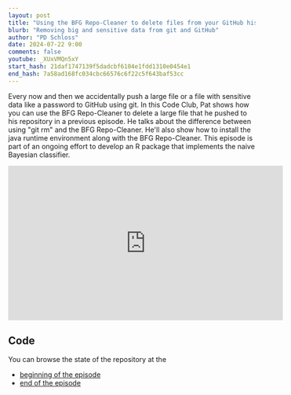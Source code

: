 ```yaml
---
layout: post
title: "Using the BFG Repo-Cleaner to delete files from your GitHub history (CC295)"
blurb: "Removing big and sensitive data from git and GitHub"
author: "PD Schloss"
date: 2024-07-22 9:00
comments: false
youtube: _XUxVMQn5xY
start_hash: 21daf1747139f5dadcbf6104e1fdd1310e0454e1
end_hash: 7a58ad168fc034cbc66576c6f22c5f643baf53cc
---
```


Every now and then we accidentally push a large file or a file with sensitive data like a password to GitHub using git. In this Code Club, Pat shows how you can use the BFG Repo-Cleaner to delete a large file that he pushed to his repository in a previous episode. He talks about the difference between using "git rm" and the BFG Repo-Cleaner. He'll also show how to install the java runtime environment along with the BFG Repo-Cleaner. This episode is part of an ongoing effort to develop an R package that implements the naive Bayesian classifier.

<iframe style="margin: 0 auto;display:block;" width="560" height="315" src="https://www.youtube.com/embed/{{ page.youtube }}" frameborder="0" allow="accelerometer; autoplay; encrypted-media; gyroscope; picture-in-picture" allowfullscreen></iframe>

## Code

You can browse the state of the repository at the

* [beginning of the episode](https://github.com/riffomonas/phylotypr/tree/{{page.start_hash}})
* [end of the episode](https://github.com/riffomonas/phylotyprr/tree/{{page.end_hash}})
